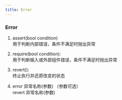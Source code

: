 ```yaml
---
title: Error
---
```


### Error
1. assert(bool condition)  
用于判断内部错误，条件不满足时抛出异常  

2. require(bool condition):  
用于判断输入或外部组件错误，条件不满足时抛出异常

3. revert():  
终止执行并还原改变的状态

4. error 异常名称(参数) （参数可选）  
revert 异常名称(参数)